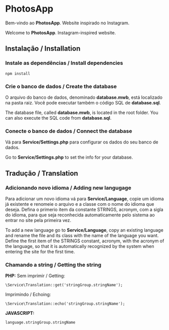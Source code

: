 
# PhotosApp

Bem-vindo ao **PhotosApp**. Website inspirado no Instagram.

Welcome to **PhotosApp**. Instagram-inspired website.

## Instalação / Installation

### Instale as dependências / Install dependencies

    npm install

### Crie o banco de dados / Create the database

O arquivo do banco de dados, denominado **database.mwb**, está localizado na pasta raiz. Você pode executar também o código SQL de **database.sql**.

The database file, called **database.mwb**, is located in the root folder. You can also execute the SQL code from **database.sql**.

### Conecte o banco de dados / Connect the database

Vá para **Service/Settings.php** para configurar os dados do seu banco de dados.

Go to **Service/Settings.php** to set the info for your database.
  
## Tradução / Translation

### Adicionando novo idioma / Adding new langugage

Para adicionar um novo idioma vá para **Service/Language**, copie um idioma já existente e renomeie o arquivo e a classe com o nome do idioma que deseja. Defina o primerio item da constante STRINGS, acronym, com a sigla do idioma, para que seja reconhecida automaticamente pelo sistema ao entrar no site pela primeira vez.

To add a new language go to **Service/Language**, copy an existing language and rename the file and its class with the name of the language you want. Define the first item of the STRINGS constant, acronym, with the acronym of the language, so that it is automatically recognized by the system when entering the site for the first time.

### Chamando a string / Getting the string

**PHP:**
Sem imprimir / Getting:

    \Service\Translation::get('stringGroup.stringName');
    
Imprimindo / Echoing:

    \Service\Translation::echo('stringGroup.stringName');
**JAVASCRIPT:**

    language.stringGroup.stringName

